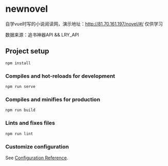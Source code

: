 # newnovel

自学vue时写的小说阅读网，演示地址：http://81.70.161.197/novel/#/ 仅供学习

数据来源：追书神器API && LRY_API

## Project setup
```
npm install
```

### Compiles and hot-reloads for development
```
npm run serve
```

### Compiles and minifies for production
```
npm run build
```

### Lints and fixes files
```
npm run lint
```

### Customize configuration
See [Configuration Reference](https://cli.vuejs.org/config/).
